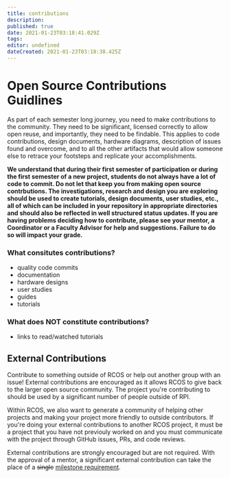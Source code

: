 ```yaml
---
title: contributions
description: 
published: true
date: 2021-01-23T03:18:41.029Z
tags: 
editor: undefined
dateCreated: 2021-01-23T03:18:38.425Z
---
```


# Open Source Contributions Guidlines

As part of each semester long journey, you need to make contributions to the community. 
They need to be significant, licensed correctly to allow open reuse, and importantly, they need to be findable.
This applies to code contributions, design documents, hardware diagrams, description of issues found and overcome, and to all the other artifacts that would allow someone else to retrace your footsteps and replicate your accomplishments.

**We understand that during their first semester of participation or during 
the first semester of a new project, students do not always have a lot of 
code to commit. Do not let that keep you from making open source contrbutions. 
The investigations, research and design you are exploring should be used to 
create tutorials, design documents, user studies, etc., 
all of which can
be included in your repository in appropriate directories and should also be reflected 
in well structured status updates. If you 
are having problems deciding how to contribute, please see your mentor, a
Coordinator or a Faculty Advisor for help and suggestions. Failure to do so will impact your grade.**

### What consitutes contributions?
- quality code commits
- documentation
- hardware designs
- user studies
- guides
- tutorials

### What does NOT constitute contributions?
- links to read/watched tutorials
<!-- TODO?: - opening issues -->


<!-- TODO: add links to get commits for user in repo -->

## External Contributions

Contribute to something outside of RCOS or help out another group with an issue! External contributions are encouraged as it allows RCOS to give back to the larger open source community. The project you're contributing to should be used by a significant number of people outside of RPI.

Within RCOS, we also want to generate a community of helping other projects and making your project more friendly to outside contributors. If you're doing your external contributions to another RCOS project, it must be a project that you have not previouly worked on and you must communicate with the project through GitHub issues, PRs, and code reviews.

External contributions are strongly encouraged but are not required. With the approval of a mentor, a significant external contribution can take the place of a ~~single~~ [milestone requirement](#milestones).
